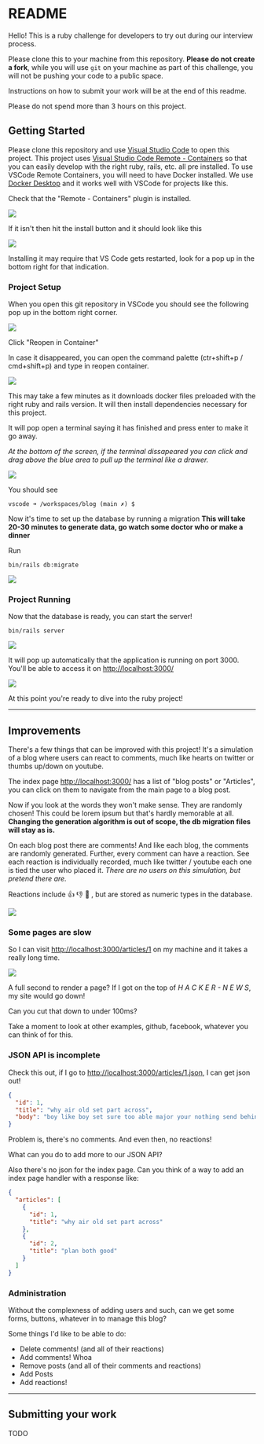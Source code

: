 # README

Hello!
This is a ruby challenge for developers to try out during our interview process.

Please clone this to your machine from this repository.
**Please do not create a fork**, while you will use `git` on your machine as
part of this challenge, you will not be pushing your code to a public space.

Instructions on how to submit your work will be at the end of this readme.

Please do not spend more than 3 hours on this project.

## Getting Started

Please clone this repository and use [Visual Studio Code](https://code.visualstudio.com/) to open this project.
This project uses [Visual Studio Code Remote - Containers](https://code.visualstudio.com/docs/remote/containers) so that you can easily develop with the right ruby, rails, etc. all pre installed.
To use VSCode Remote Containers, you will need to have Docker installed.
We use [Docker Desktop](https://www.docker.com/products/docker-desktop) and it works well with VSCode for projects like this.

Check that the "Remote - Containers" plugin is installed.

![](/readme/plugin.png)

If it isn't then hit the install button and it should look like this

![](/readme/installed.png)

Installing it may require that VS Code gets restarted, look for a pop up in the bottom right for that indication.

### Project Setup

When you open this git repository in VSCode you should see the following pop up in the bottom right corner.

![](/readme/reopen.png)

Click "Reopen in Container"

In case it disappeared, you can open the command palette (ctr+shift+p / cmd+shift+p) and type in reopen container.

![](/readme/reopen-menu.png)

This may take a few minutes as it downloads docker files preloaded with the right ruby and rails version.
It will then install dependencies necessary for this project.

It will pop open a terminal saying it has finished and press enter to make it go away.

_At the bottom of the screen, if the terminal dissapeared you can click and drag above the blue area to pull up the terminal like a drawer._

![](/readme/drawer.png)

You should see 
```
vscode ➜ /workspaces/blog (main ✗) $ 
```

Now it's time to set up the database by running a migration 
**This will take 20-30 minutes to generate data, go watch some doctor who or make a dinner**

Run 
```
bin/rails db:migrate
```

![](/readme/migration.png)

### Project Running

Now that the database is ready, you can start the server!

```
bin/rails server
```

![](/readme/running.png)

It will pop up automatically that the application is running on port 3000.
You'll be able to access it on [http://localhost:3000/]()

![](/readme/server.png)

At this point you're ready to dive into the ruby project!

-----

## Improvements

There's a few things that can be improved with this project!
It's a simulation of a blog where users can react to comments, much like hearts on twitter or thumbs up/down on youtube.

The index page [http://localhost:3000/]() has a list of "blog posts" or "Articles", you can click on them to navigate from the main page to a blog post.

Now if you look at the words they won't make sense. They are randomly chosen!
This could be lorem ipsum but that's hardly memorable at all.
**Changing the generation algorithm is out of scope, the db migration files will stay as is.**

On each blog post there are comments!
And like each blog, the comments are randomly generated.
Further, every comment can have a reaction.
See each reaction is individually recorded, much like twitter / youtube each one is tied the user who placed it.
_There are no users on this simulation, but pretend there are._

Reactions include 👍 👎 🧡 , but are stored as numeric types in the database.

![](/readme/comments.png)

### Some pages are slow

So I can visit [http://localhost:3000/articles/1]() on my machine and it takes a really long time.

![](/readme/slow.png)

A full second to render a page?
If I got on the top of _H A C K E R - N E W S_, my site would go down!

Can you cut that down to under 100ms?

Take a moment to look at other examples, github, facebook, whatever you can think of for this.

### JSON API is incomplete

Check this out, if I go to [http://localhost:3000/articles/1.json](), I can get json out!

```json
{
  "id": 1,
  "title": "why air old set part across",
  "body": "boy like boy set sure too able major your nothing send behind only problem today"
}
```

Problem is, there's no comments.
And even then, no reactions!

What can you do to add more to our JSON API?

Also there's no json for the index page.
Can you think of a way to add an index page handler with a response like:

```json
{
  "articles": [
    {
      "id": 1,
      "title": "why air old set part across"
    },
    {
      "id": 2,
      "title": "plan both good"
    }
  ]
}
```

### Administration

Without the complexness of adding users and such, can we get some forms, buttons, whatever in to manage this blog?

Some things I'd like to be able to do:
* Delete comments! (and all of their reactions)
* Add comments! Whoa
* Remove posts (and all of their comments and reactions)
* Add Posts
* Add reactions!

-----

## Submitting your work

TODO
